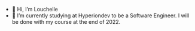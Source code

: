 - 👋 Hi, I’m Louchelle
- 🌱 I’m currently studying at Hyperiondev to be a Software Engineer. I will be done with my course at the end of 2022.

<!---
Louchelle/Louchelle is a ✨ special ✨ repository because its `README.md` (this file) appears on your GitHub profile.
You can click the Preview link to take a look at your changes.
--->
